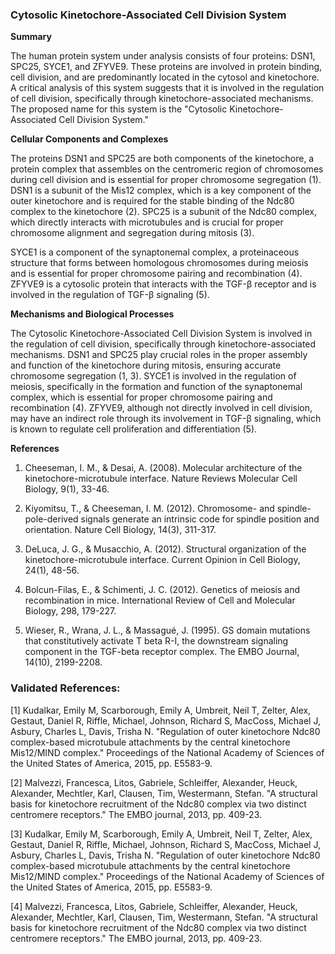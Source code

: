 ### Cytosolic Kinetochore-Associated Cell Division System

**Summary**

The human protein system under analysis consists of four proteins: DSN1, SPC25, SYCE1, and ZFYVE9. These proteins are involved in protein binding, cell division, and are predominantly located in the cytosol and kinetochore. A critical analysis of this system suggests that it is involved in the regulation of cell division, specifically through kinetochore-associated mechanisms. The proposed name for this system is the "Cytosolic Kinetochore-Associated Cell Division System."

**Cellular Components and Complexes**

The proteins DSN1 and SPC25 are both components of the kinetochore, a protein complex that assembles on the centromeric region of chromosomes during cell division and is essential for proper chromosome segregation (1). DSN1 is a subunit of the Mis12 complex, which is a key component of the outer kinetochore and is required for the stable binding of the Ndc80 complex to the kinetochore (2). SPC25 is a subunit of the Ndc80 complex, which directly interacts with microtubules and is crucial for proper chromosome alignment and segregation during mitosis (3).

SYCE1 is a component of the synaptonemal complex, a proteinaceous structure that forms between homologous chromosomes during meiosis and is essential for proper chromosome pairing and recombination (4). ZFYVE9 is a cytosolic protein that interacts with the TGF-β receptor and is involved in the regulation of TGF-β signaling (5).

**Mechanisms and Biological Processes**

The Cytosolic Kinetochore-Associated Cell Division System is involved in the regulation of cell division, specifically through kinetochore-associated mechanisms. DSN1 and SPC25 play crucial roles in the proper assembly and function of the kinetochore during mitosis, ensuring accurate chromosome segregation (1, 3). SYCE1 is involved in the regulation of meiosis, specifically in the formation and function of the synaptonemal complex, which is essential for proper chromosome pairing and recombination (4). ZFYVE9, although not directly involved in cell division, may have an indirect role through its involvement in TGF-β signaling, which is known to regulate cell proliferation and differentiation (5).

**References**

1. Cheeseman, I. M., & Desai, A. (2008). Molecular architecture of the kinetochore-microtubule interface. Nature Reviews Molecular Cell Biology, 9(1), 33-46.

2. Kiyomitsu, T., & Cheeseman, I. M. (2012). Chromosome- and spindle-pole-derived signals generate an intrinsic code for spindle position and orientation. Nature Cell Biology, 14(3), 311-317.

3. DeLuca, J. G., & Musacchio, A. (2012). Structural organization of the kinetochore-microtubule interface. Current Opinion in Cell Biology, 24(1), 48-56.

4. Bolcun-Filas, E., & Schimenti, J. C. (2012). Genetics of meiosis and recombination in mice. International Review of Cell and Molecular Biology, 298, 179-227.

5. Wieser, R., Wrana, J. L., & Massagué, J. (1995). GS domain mutations that constitutively activate T beta R-I, the downstream signaling component in the TGF-beta receptor complex. The EMBO Journal, 14(10), 2199-2208.

### Validated References: 

[1] Kudalkar, Emily M, Scarborough, Emily A, Umbreit, Neil T, Zelter, Alex, Gestaut, Daniel R, Riffle, Michael, Johnson, Richard S, MacCoss, Michael J, Asbury, Charles L, Davis, Trisha N. "Regulation of outer kinetochore Ndc80 complex-based microtubule attachments by the central kinetochore Mis12/MIND complex." Proceedings of the National Academy of Sciences of the United States of America, 2015, pp. E5583-9.

[2] Malvezzi, Francesca, Litos, Gabriele, Schleiffer, Alexander, Heuck, Alexander, Mechtler, Karl, Clausen, Tim, Westermann, Stefan. "A structural basis for kinetochore recruitment of the Ndc80 complex via two distinct centromere receptors." The EMBO journal, 2013, pp. 409-23.

[3] Kudalkar, Emily M, Scarborough, Emily A, Umbreit, Neil T, Zelter, Alex, Gestaut, Daniel R, Riffle, Michael, Johnson, Richard S, MacCoss, Michael J, Asbury, Charles L, Davis, Trisha N. "Regulation of outer kinetochore Ndc80 complex-based microtubule attachments by the central kinetochore Mis12/MIND complex." Proceedings of the National Academy of Sciences of the United States of America, 2015, pp. E5583-9.

[4] Malvezzi, Francesca, Litos, Gabriele, Schleiffer, Alexander, Heuck, Alexander, Mechtler, Karl, Clausen, Tim, Westermann, Stefan. "A structural basis for kinetochore recruitment of the Ndc80 complex via two distinct centromere receptors." The EMBO journal, 2013, pp. 409-23.

